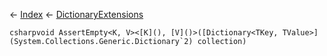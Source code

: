 ← [Index](Api-Index) ← [DictionaryExtensions](System.Collections.Generic.DictionaryExtensions)

```csharpvoid AssertEmpty<K, V><[K](), [V]()>([Dictionary<TKey, TValue>](System.Collections.Generic.Dictionary`2) collection)```